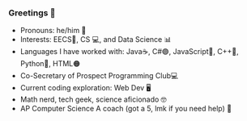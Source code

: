 ### Greetings 👋

- Pronouns: he/him 👦
- Interests: EECS🔋, CS 💻, and Data Science 📊
- Languages I have worked with: Java☕, C#🟣, JavaScript🧾, C++🔵, Python🐍, HTML🟠
- Co-Secretary of Prospect Programming Club💻
- Current coding exploration: Web Dev 🖥
- Math nerd, tech geek, science aficionado 🤓
- AP Computer Science A coach (got a 5, lmk if you need help) 📕
